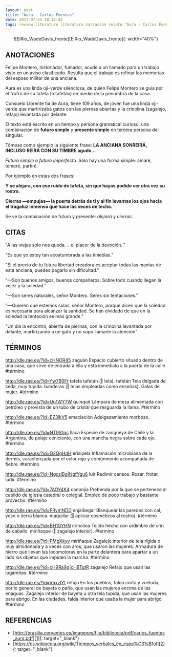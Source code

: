 ```yaml
---
layout: post
title: "Aura - Carlos Fuentes"
date: 2017-07-21 18:15:42
tags: review literature literatura narración relato "Aura - Carlos Fuentes" Aura "Carlos Fuentes" Aura_CarlosFuentes CarlosFuentes
---
```




<div style="text-align:center" markdown="1">
![ElRio_WadeDavis_frente][ElRio_WadeDavis_frente]{: width="40%"}
</div>



## ANOTACIONES
Felipe Montero, historiador, fumador, acude a un llamado para un trabajo visto en un aviso clasificado. Resulta que el trabajo es refinar las memorias del esposo militar de una anciana.

Aura es una linda oji-verde silenciosa, de quien Felipe Montero se guía por el frufrú de su tafeta (o tafetán) en medio de la penumbra de la casa.

Consuelo Llorente tía de Aura, tiene 109 años, de joven fue una linda oji-verde que martirizaba gatos con las piernas abiertas y la crinolina (zagalejo, refajo) levantada por delante.


El texto está escrito en un tiempo y persona gramatical curioso, una combinación de **futuro simple** y **presente simple** en tercera persona del singular.

Tómese como ejemplo la siguiente frase: **LA ANCIANA SONREIRÁ, INCLUSO REIRÁ CON SU TIMBRE agudo...**

*Futuro simple o futuro imperfecto.* Sólo hay una forma simple: amaré, temeré, partiré.

Por ejemplo en estas dos frases:

**Y se alejara, con ese ruido de tafeta, sin que hayas podido ver otra vez su rostro.**

**Cierras —empujas— la puerta detrás de ti y al fin levantas los ojos hacia el tragaluz inmenso que hace las veces de techo.**

Se ve la combinación de futuro y presente: *alejará* y *cierras*.



## CITAS
"A las viejas solo nos queda. .. el placer de la devoción.."

"Es que yo estoy tan acostumbrada a las tinieblas."

"Si el precio de tu futura libertad creadora es aceptar todas las manías de esta anciana, puedes pagarlo sin dificultad."

"—Son buenos amigos, buenos compañeros. Sobre todo cuando llegan la vejez y la soledad."

"—Son seres naturales, señor Montero. Seres sin tentaciones."

"—Quieren que estemos solas, señor Montero, porque dicen que la soledad es necesaria para alcanzar la santidad. Se han olvidado de que en la soledad la tentación es mas grande."

"Un día la encontró, abierta de piernas, con la crinolina levantada por delante, martirizando a un gato y no supo llamarle la atención"



## TÉRMINOS
http://dle.rae.es/?id=cHNOR45 zaguán Espacio cubierto situado dentro de una casa, que sirve de entrada a ella y está inmediato a la puerta de la calle. #término

http://dle.rae.es/?id=Yw7B0Fr tafeta tafetán (‖ tela). tafetán Tela delgada de seda, muy tupida. banderas (‖ telas empleadas como enseñas). Galas de mujer. #término

http://dle.rae.es/?id=Uu1WY7W quinqué Lámpara de mesa alimentada con petróleo y provista de un tubo de cristal que resguarda la llama. #término

http://dle.rae.es/?id=EZ3lkV5 emaciación Adelgazamiento morboso. #término

http://dle.rae.es/?id=NT9S1qc llaca Especie de zarigüeya de Chile y la Argentina, de pelaje ceniciento, con una mancha negra sobre cada ojo. #término

http://dle.rae.es/?id=G2QgHdH erisipela Inflamación microbiana de la dermis, caracterizada por el color rojo y comúnmente acompañada de fiebre. #término

http://dle.rae.es/?id=NgcslBg|NgfYgu6 luir Redimir censos. Rozar, frotar, ludir. #término

http://dle.rae.es/?id=7AOY4K4 canonjía Prebenda por la que se pertenece al cabildo de iglesia catedral o colegial. Empleo de poco trabajo y bastante provecho. #término

http://dle.rae.es/?id=FRymNDD enjalbegar Blanquear las paredes con cal, yeso o tierra blanca. maquillar (‖ aplicar cosméticos al rostro). #término

http://dle.rae.es/?id=BH1GYHN crinolina Tejido hecho con urdimbre de crin de caballo. miriñaque (‖ zagalejo interior). #término

http://dle.rae.es/?id=PMgXkyy miriñaque Zagalejo interior de tela rígida o muy almidonada y a veces con aros, que usaron las mujeres. Armadura de hierro que llevan las locomotoras en la parte delantera para apartar a un lado los objetos que impiden la marcha. #término

http://dle.rae.es/?id=cH9Ra9q|cHBTgtR zagalejo Refajo que usan las lugareñas. #término

http://dle.rae.es/?id=VbxzlYt refajo En los pueblos, falda corta y vueluda, por lo general de bayeta o paño, que usan las mujeres encima de las enaguas. Zagalejo interior de bayeta u otra tela tupida, que usan las mujeres para abrigo. En las ciudades, falda interior que usaba la mujer para abrigo. #término



## REFERENCIAS
* [http://brasilia.cervantes.es/imagenes/file/biblioteca/pdf/carlos_fuentes_aura.pdf][1]{: target="_blank"}
* [https://es.wikipedia.org/wiki/Tiempos_verbales_en_espa%C3%B1ol][2]{: target="_blank"}



[1]: http://brasilia.cervantes.es/imagenes/file/biblioteca/pdf/carlos_fuentes_aura.pdf
[2]: https://es.wikipedia.org/wiki/Tiempos_verbales_en_espa%C3%B1ol
